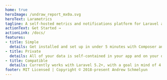 ```yaml
---
home: true
heroImage: /undraw_report_mx0a.svg
heroText: Larametrics
tagline: A self-hosted metrics and notifications platform for Laravel apps
actionText: Get Started →
actionLink: /docs/
features:
- title: Simple
  details: Get installed and set up in under 5 minutes with Composer and Artisan.
- title: Private
  details: All of your data is self-contained in your app and on your database.
- title: Compatible
  details: Currently works with Laravel 5.2+, with a goal in mind of 4.2+.
footer: MIT Licensed | Copyright © 2018-present Andrew Schmelyun
---
```

